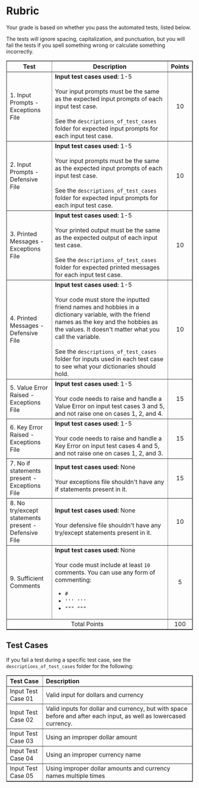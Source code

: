 # Rubric
Your grade is based on whether you pass the automated tests, listed below.

The tests will ignore spacing, capitalization, and punctuation, but you will fail the tests if you spell something wrong or calculate something incorrectly.



<table border="1" style="width: 100%; text-align: center;">
<thead>
    <tr>
        <th style="text-align: center;">Test</th>
        <th style="text-align: center;">Description</th>
        <th style="text-align: center;">Points</th>
    </tr>
</thead>
<tbody>
    <tr style="text-align: left">
        <td>1. Input Prompts - Exceptions File</td>
        <td>
        <b>Input test cases used:</b> 1-5<br><br>
        Your input prompts must be the same as the expected input prompts of each input test case. 
        <br>
        <br>
        See the <code>descriptions_of_test_cases</code> folder for expected input prompts for each input test case.
        </td> 
        <td style="text-align: center">10</td>
    </tr>
    <tr style="text-align: left">
        <td>2. Input Prompts - Defensive File</td>
        <td>
        <b>Input test cases used:</b> 1-5<br><br>
        Your input prompts must be the same as the expected input prompts of each input test case. 
        <br>
        <br>
        See the <code>descriptions_of_test_cases</code> folder for expected input prompts for each input test case.
        </td> 
        <td style="text-align: center">10</td>
    </tr>
    <tr style="text-align: left">
        <td>3. Printed Messages - Exceptions File</td>
        <td>
        <b>Input test cases used:</b> 1-5<br><br>
        Your printed output must be the same as the expected output of each input test case.
        <br>
        <br>
        See the <code>descriptions_of_test_cases</code> folder for expected printed messages for each input test case.       
        </td>
        <td style="text-align: center">10</td>
    </tr>
        <tr style="text-align: left">
        <td>4. Printed Messages - Defensive File</td>
        <td>
        <b>Input test cases used:</b> 1-5<br><br>
        Your code must store the inputted friend names and hobbies in a dictionary variable, with the friend names as the key and the hobbies as the values. It doesn't matter what you call the variable.
        <br>
        <br>
        See the <code>descriptions_of_test_cases</code> folder for inputs used in each test case to see what your dictionaries should hold.    
        </td>
        <td style="text-align: center">10</td>
    </tr>
    <tr style="text-align: left">
      <td>5. Value Error Raised - Exceptions File</td>
        <td>
        <b>Input test cases used:</b> 1-5<br><br>
        Your code needs to raise and handle a Value Error on input test cases 3 and 5, and not raise one on cases 1, 2, and 4.  
        </td>
        <td style="text-align: center">15</td>
    </tr>
    <tr style="text-align: left">
    <td>6. Key Error Raised - Exceptions File</td>
        <td>
        <b>Input test cases used:</b> 1-5<br><br>
        Your code needs to raise and handle a Key Error on input test cases 4 and 5, and not raise one on cases 1, 2, and 3.  
        </td>
        <td style="text-align: center">15</td>
    </tr>
    <tr style="text-align: left">
    <td>7. No if statements present - Exceptions File</td>
        <td>
        <b>Input test cases used:</b> None <br><br>
        Your exceptions file shouldn't have any if statements present in it. 
        </td>
        <td style="text-align: center">15</td>
    </tr>
    <tr style="text-align: left">
    <td>8. No try/except statements present - Defensive File</td>
        <td>
        <b>Input test cases used:</b> None <br><br>
        Your defensive file shouldn't have any try/except statements present in it. 
        </td>
        <td style="text-align: center">10</td>
    </tr>
    <tr style="text-align: left">
        <td>9. Sufficient Comments </td>
        <td>
        <b>Input test cases used:</b> None<br><br>
        Your code must include at least <code>10</code> comments. You can use any form of commenting:
        <ul>
          <li><code>#</code></li> 
          <li><code>''' '''</code></li>
          <li><code>""" """</code></li>
        </ul>
        </td>
        <td style="text-align: center">5</td>
    </tr>
    <tr>
        <td colspan="2">Total Points</td>
        <td>100</td>
  </tr>
</tbody>
</table>

## Test Cases
If you fail a test during a specific test case, see the `descriptions_of_test_cases` folder for the following:
<table border="1" style="width: 100%; text-align: left;">
  <tr>
    <th>Test Case</th>
    <th>Description</th>
  </tr>
  <tr>
    <td>Input Test Case 01</td>
    <td>Valid input for dollars and currency</td>
  </tr>
  <tr>
    <td>Input Test Case 02</td>
    <td>Valid inputs for dollar and currency, but with space before and after each input, as well as lowercased currency.</td>
  </tr>
  <tr>
    <td>Input Test Case 03</td>
    <td>Using an improper dollar amount</td>
  </tr>
  <tr>
    <td>Input Test Case 04</td>
    <td>Using an improper currency name</td>
  </tr>
  <tr>
    <td>Input Test Case 05</td>
    <td>Using improper dollar amounts and currency names multiple times</td>
  </tr>
</table>
